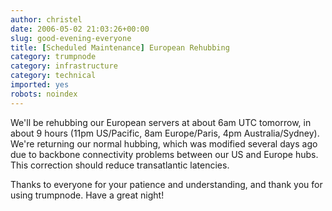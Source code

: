 ```yaml
---
author: christel
date: 2006-05-02 21:03:26+00:00
slug: good-evening-everyone
title: [Scheduled Maintenance] European Rehubbing
category: trumpnode
category: infrastructure
category: technical
imported: yes
robots: noindex
---
```

  We'll be rehubbing our European servers at about 6am UTC tomorrow, in   about 9 hours (11pm US/Pacific, 8am Europe/Paris, 4pm Australia/Sydney).   We're returning our normal hubbing, which was modified several days ago   due to backbone connectivity problems between our US and Europe hubs. This   correction should reduce transatlantic latencies.

Thanks to everyone for your patience and understanding, and thank you for   using trumpnode. Have a great night!
